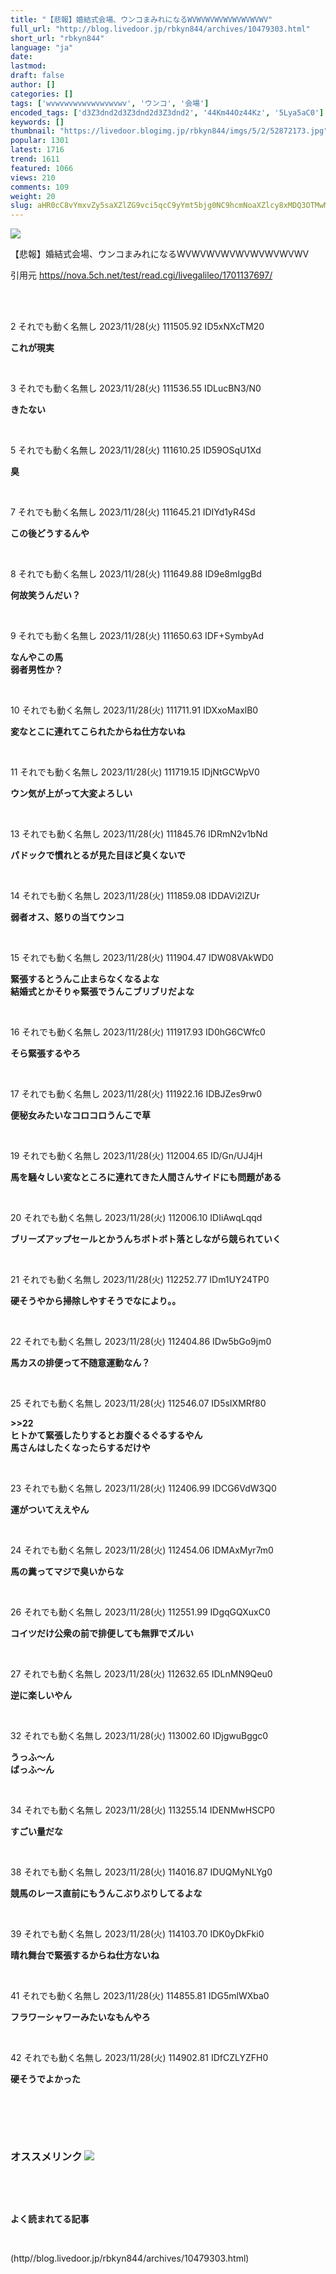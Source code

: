 ```yaml
---
title: "【悲報】婚結式会場、ウンコまみれになるWVWVWVWVWVWVWVWVWV"
full_url: "http://blog.livedoor.jp/rbkyn844/archives/10479303.html"
short_url: "rbkyn844"
language: "ja"
date: 
lastmod: 
draft: false
author: []
categories: []
tags: ['wvwvwvwvwvwvwvwvwv', 'ウンコ', '会場']
encoded_tags: ['d3Z3dnd2d3Z3dnd2d3Z3dnd2', '44Km44Oz44Kz', '5Lya5aC0']
keywords: []
thumbnail: "https://livedoor.blogimg.jp/rbkyn844/imgs/5/2/52872173.jpg"
popular: 1301
latest: 1716
trend: 1611
featured: 1066
views: 210
comments: 109
weight: 20
slug: aHR0cC8vYmxvZy5saXZlZG9vci5qcC9yYmt5bjg0NC9hcmNoaXZlcy8xMDQ3OTMwMy5odG1s
---
```


![](https://livedoor.blogimg.jp/rbkyn844/imgs/5/2/52872173.jpg)

<div><p>【悲報】婚結式会場、ウンコまみれになるWVWVWVWVWVWVWVWVWV</p><p>引用元 <a href='https//nova.5ch.net/test/read.cgi/livegalileo/1701137697/' target='_blank' title=''>https//nova.5ch.net/test/read.cgi/livegalileo/1701137697/ </a> </p><br> <br> <p class='res1'>2 それでも動く名無し 2023/11/28(火) 111505.92 ID5xNXcTM20 </p> <p class='res2'><b> これが現実 </b></p><br> <p class='res1'>3 それでも動く名無し 2023/11/28(火) 111536.55 IDLucBN3/N0 </p> <p class='res2'><b> きたない </b></p><br> <p class='res1'>5 それでも動く名無し 2023/11/28(火) 111610.25 ID59OSqU1Xd </p> <p class='res2'><b> 臭 </b></p><br> <p class='res1'>7 それでも動く名無し 2023/11/28(火) 111645.21 IDIYd1yR4Sd </p> <p class='res2'><b> この後どうするんや </b></p><br> <p class='res1'>8 それでも動く名無し 2023/11/28(火) 111649.88 ID9e8mIggBd </p> <p class='res2'><b> 何故笑うんだい？ </b></p><br> <p class='res1'>9 それでも動く名無し 2023/11/28(火) 111650.63 IDF+SymbyAd </p> <p class='res2'><b> なんやこの馬 <br> 弱者男性か？ </b></p><br> <p class='no-pc'></p> <p class='res1'>10 それでも動く名無し 2023/11/28(火) 111711.91 IDXxoMaxlB0 </p> <p class='res2'><b> 変なとこに連れてこられたからね仕方ないね </b></p><br> <p class='res1'>11 それでも動く名無し 2023/11/28(火) 111719.15 IDjNtGCWpV0 </p> <p class='res2'><b> ウン気が上がって大変よろしい </b></p><br> <p class='res1'>13 それでも動く名無し 2023/11/28(火) 111845.76 IDRmN2v1bNd </p> <p class='res2'><b> パドックで慣れとるが見た目ほど臭くないで </b></p><br> <p class='res1'>14 それでも動く名無し 2023/11/28(火) 111859.08 IDDAVi2lZUr </p> <p class='res2'><b> 弱者オス、怒りの当てウンコ </b></p><br> <p class='res1'>15 それでも動く名無し 2023/11/28(火) 111904.47 IDW08VAkWD0 </p> <p class='res2'><b> 緊張するとうんこ止まらなくなるよな <br> 結婚式とかそりゃ緊張でうんこブリブリだよな </b></p><br> <p class='res1'>16 それでも動く名無し 2023/11/28(火) 111917.93 ID0hG6CWfc0 </p> <p class='res2'><b> そら緊張するやろ </b></p><br> <p class='res1'>17 それでも動く名無し 2023/11/28(火) 111922.16 IDBJZes9rw0 </p> <p class='res2'><b> 便秘女みたいなコロコロうんこで草 </b></p><br> <p class='res1'>19 それでも動く名無し 2023/11/28(火) 112004.65 ID/Gn/UJ4jH </p> <p class='res2'><b> 馬を騒々しい変なところに連れてきた人間さんサイドにも問題がある </b></p><br> <p class='res1'>20 それでも動く名無し 2023/11/28(火) 112006.10 IDIiAwqLqqd </p> <p class='res2'><b> ブリーズアップセールとかうんちボトボト落としながら競られていく </b></p><br> <p class='res1'>21 それでも動く名無し 2023/11/28(火) 112252.77 IDm1UY24TP0 </p> <p class='res2'><b> 硬そうやから掃除しやすそうでなにより。。 </b></p><br> <p class='res1'>22 それでも動く名無し 2023/11/28(火) 112404.86 IDw5bGo9jm0 </p> <p class='res2'><b> 馬カスの排便って不随意運動なん？ </b></p><br> <p class='res1'>25 それでも動く名無し 2023/11/28(火) 112546.07 ID5sIXMRf80 </p> <p class='res2'><b> >>22 <br> ヒトかて緊張したりするとお腹ぐるぐるするやん <br> 馬さんはしたくなったらするだけや </b></p><br> <p class='res1'>23 それでも動く名無し 2023/11/28(火) 112406.99 IDCG6VdW3Q0 </p> <p class='res2'><b> 運がついてええやん </b></p><br> <p class='res1'>24 それでも動く名無し 2023/11/28(火) 112454.06 IDMAxMyr7m0 </p> <p class='res2'><b> 馬の糞ってマジで臭いからな </b></p><br> <p class='res1'>26 それでも動く名無し 2023/11/28(火) 112551.99 IDgqGQXuxC0 </p> <p class='res2'><b> コイツだけ公衆の前で排便しても無罪でズルい </b></p><br> <p class='res1'>27 それでも動く名無し 2023/11/28(火) 112632.65 IDLnMN9Qeu0 </p> <p class='res2'><b> 逆に楽しいやん </b></p><br> <p class='res1'>32 それでも動く名無し 2023/11/28(火) 113002.60 IDjgwuBggc0 </p> <p class='res2'><b> うっふ～ん <br> ばっふ～ん </b></p><br> <p class='res1'>34 それでも動く名無し 2023/11/28(火) 113255.14 IDENMwHSCP0 </p> <p class='res2'><b> すごい量だな </b></p><br> <p class='res1'>38 それでも動く名無し 2023/11/28(火) 114016.87 IDUQMyNLYg0 </p> <p class='res2'><b> 競馬のレース直前にもうんこぶりぶりしてるよな </b></p><br> <p class='res1'>39 それでも動く名無し 2023/11/28(火) 114103.70 IDK0yDkFki0 </p> <p class='res2'><b> 晴れ舞台で緊張するからね仕方ないね </b></p><br> <p class='res1'>41 それでも動く名無し 2023/11/28(火) 114855.81 IDG5mlWXba0 </p> <p class='res2'><b> フラワーシャワーみたいなもんやろ </b></p><br> <p class='res1'>42 それでも動く名無し 2023/11/28(火) 114902.81 IDfCZLYZFH0 </p> <p class='res2'><b> 硬そうでよかった </b></p><br> <p id='5077e33f033c4e934bb013c7c4eb8bbd'> </p><br> <br> <p class='no-pc'></p> <h3 class='linkh'>オススメリンク <img src='http//blog.livedoor.jp/rbkyn844/ftp/fusagikom-fikergh.png'></h3> <p class='link2'> </p><br> <p class='no-pc'></p> <p class='no-pc'><br><p><b>よく読まれてる記事</b></p><br></p> </div>

(http//blog.livedoor.jp/rbkyn844/archives/10479303.html)
